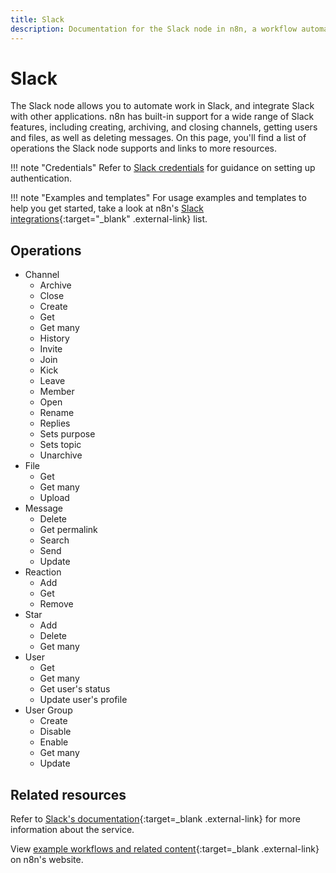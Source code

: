 ```yaml
---
title: Slack
description: Documentation for the Slack node in n8n, a workflow automation platform. Includes details of operations and configuration, and links to examples and credentials information.
---
```


# Slack

The Slack node allows you to automate work in Slack, and integrate Slack with other applications. n8n has built-in support for a wide range of Slack features, including creating, archiving, and closing channels, getting users and files, as well as deleting messages.
On this page, you'll find a list of operations the Slack node supports and links to more resources.

!!! note "Credentials"
    Refer to [Slack credentials](/integrations/builtin/credentials/slack/) for guidance on setting up authentication. 

!!! note "Examples and templates"
    For usage examples and templates to help you get started, take a look at n8n's [Slack integrations](https://n8n.io/integrations/slack/){:target="_blank" .external-link} list.


## Operations

* Channel
    * Archive
    * Close
    * Create
    * Get
    * Get many
    * History
    * Invite
    * Join
    * Kick
    * Leave
    * Member
    * Open
    * Rename
    * Replies
    * Sets purpose
    * Sets topic
    * Unarchive
* File
    * Get
    * Get many
    * Upload
* Message
    * Delete
    * Get permalink
    * Search
    * Send
    * Update
* Reaction
    * Add
    * Get
    * Remove
* Star
    * Add
    * Delete
    * Get many
* User
    * Get
	* Get many
    * Get user's status
	* Update user's profile
* User Group
    * Create
    * Disable
    * Enable
    * Get many
    * Update

## Related resources

Refer to [Slack's documentation](https://api.slack.com/){:target=_blank .external-link} for more information about the service.
	
View [example workflows and related content](https://n8n.io/integrations/slack/){:target=_blank .external-link} on n8n's website.


